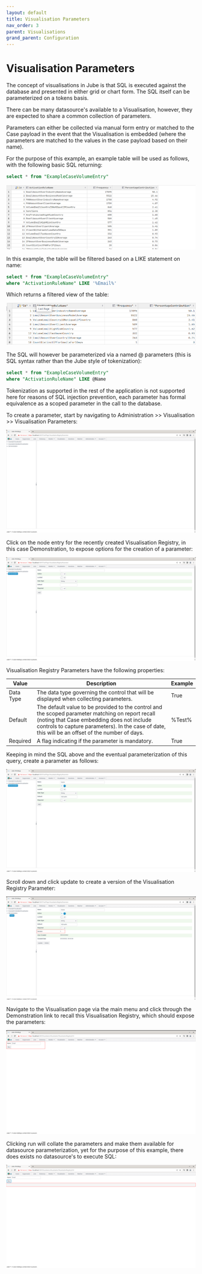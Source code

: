 ```yaml
---
layout: default
title: Visualisation Parameters
nav_order: 3
parent: Visualisations
grand_parent: Configuration
---
```


# Visualisation Parameters
The concept of visualisations in Jube is that SQL is executed against the database and presented in either grid or chart form. The SQL itself can be parameterized on a tokens basis.

There can be many datasource's available to a Visualisation, however, they are expected to share a common collection of parameters.

Parameters can either be collected via manual form entry or matched to the Case payload in the event that the Visualisation is embedded (where the parameters are matched to the values in the case payload based on their name).

For the purpose of this example,  an example table will be used as follows, with the following basic SQL returning:

```sql
select * from "ExampleCaseVolumeEntry"
```

![Image](ExampleTableData.png)

In this example,  the table will be filtered based on a LIKE statement on name:

```sql
select * from "ExampleCaseVolumeEntry"
where "ActivationRuleName" LIKE '%Email%'
```

Which returns a filtered view of the table:

![Image](FilteredViewOfTheTable.png)

The SQL will however be parameterized via a named @ parameters (this is SQL syntax rather than the Jube style of tokenization):

```sql
select * from "ExampleCaseVolumeEntry"
where "ActivationRuleName" LIKE @Name
```

Tokenization as supported in the rest of the application is not supported here for reasons of SQL injection prevention,  each parameter has formal equivalence as a scoped parameter in the call to the database.

To create a parameter, start by navigating to Administration >> Visualisation >> Visualisation Parameters:

![Image](VisualisationRegistryParametersTopOfTree.png)

Click on the node entry for the recently created Visualisation Registry, in this case Demonstration, to expose options for the creation of a parameter:

![Image](EmptyVisualisationParameter.png)

Visualisation Registry Parameters have the following properties:

| Value     | Description                                                                                                                                                                                                                                           | Example |
|-----------|-------------------------------------------------------------------------------------------------------------------------------------------------------------------------------------------------------------------------------------------------------|---------|
| Data Type | The data type governing the control that will be displayed when collecting parameters.                                                                                                                                                                | True    |
| Default   | The default value to be provided to the control and the scoped parameter matching on report recall (noting that Case embedding does not include controls to capture parameters).  In the case of date,  this will be an offset of the number of days. | %Test%  |
| Required  | A flag indicating if the parameter is mandatory.                                                                                                                                                                                                      | True    |

Keeping in mind the SQL above and the eventual parameterization of this query, create a parameter as follows:

![Image](TemplateValuesForParameter.png)

Scroll down and click update to create a version of the Visualisation Registry Parameter:

![Image](VersionOfParameter.png)

Navigate to the Visualisation page via the main menu and click through the Demonstration link to recall this Visualisation Registry,  which should expose the parameters:

![Image](AvailableVisualisationParameter.png)

Clicking run will collate the parameters and make them available for datasource parameterization, yet for the purpose of this example,  there does exists no datasource's to execute SQL:

![Image](AreaWhereDatasourcesWillBePresented.png)